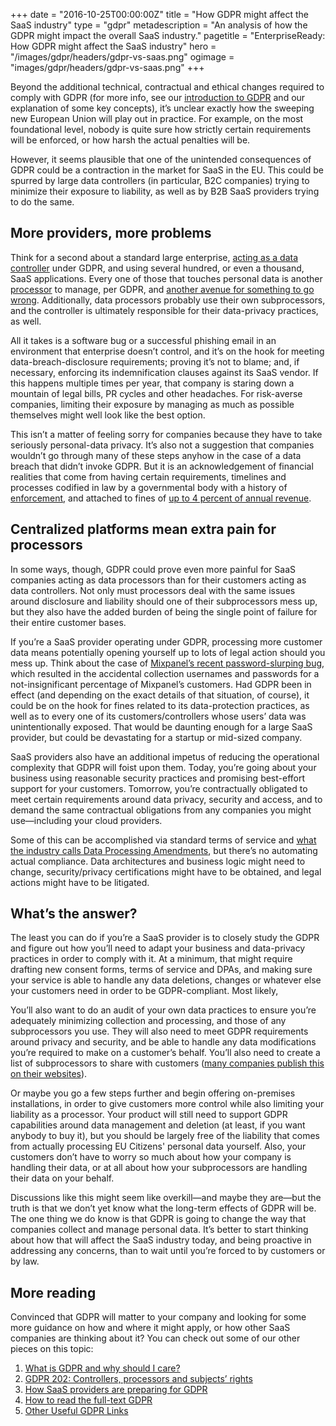+++
date = "2016-10-25T00:00:00Z"
title = "How GDPR might affect the SaaS industry"
type = "gdpr"
metadescription = "An analysis of how the GDPR might impact the overall SaaS industry."
pagetitle = "EnterpriseReady: How GDPR might affect the SaaS industry"
hero = "/images/gdpr/headers/gdpr-vs-saas.png"
ogimage = "images/gdpr/headers/gdpr-vs-saas.png"
+++

Beyond the additional technical, contractual and ethical changes required to comply with GDPR (for more info, see our [introduction to GDPR](/gdpr) and our explanation of some key concepts), it’s unclear exactly how the sweeping new European Union will play out in practice. For example, on the most foundational level, nobody is quite sure how strictly certain requirements will be enforced, or how harsh the actual penalties will be.

However, it seems plausible that one of the unintended consequences of GDPR could be a contraction in the market for SaaS in the EU. This could be spurred by large data controllers (in particular, B2C companies) trying to minimize their exposure to liability, as well as by B2B SaaS providers trying to do the same.

## More providers, more problems
Think for a second about a standard large enterprise, [acting as a data controller](https://gdpr-info.eu/art-24-gdpr/) under GDPR, and using several hundred, or even a thousand, SaaS applications. Every one of those that touches personal data is another [processor](https://gdpr-info.eu/art-28-gdpr/) to manage, per GDPR, and [another avenue for something to go wrong](https://blog.replicated.com/lashing-your-attack-surface-saas/). Additionally, data processors probably use their own subprocessors, and the controller is ultimately responsible for their data-privacy practices, as well.

All it takes is a software bug or a successful phishing email in an environment that enterprise doesn’t control, and it’s on the hook for meeting data-breach-disclosure requirements; proving it’s not to blame; and, if necessary, enforcing its indemnification clauses against its SaaS vendor. If this happens multiple times per year, that company is staring down a mountain of legal bills, PR cycles and other headaches. For risk-averse companies, limiting their exposure by managing as much as possible themselves might well look like the best option.

This isn’t a matter of feeling sorry for companies because they have to take seriously personal-data privacy. It’s also not a suggestion that companies wouldn’t go through many of these steps anyhow in the case of a data breach that didn’t invoke GDPR. But it is an acknowledgement of financial realities that come from having certain requirements, timelines and processes codified in law by a governmental body with a history of [enforcement](https://epic.org/privacy/right-to-be-forgotten/), and attached to fines of [up to 4 percent of annual revenue](https://gdpr-info.eu/art-83-gdpr/).

## Centralized platforms mean extra pain for processors
In some ways, though, GDPR could prove even more painful for SaaS companies acting as data processors than for their customers acting as data controllers. Not only must processors deal with the same issues around disclosure and liability should one of their subprocessors mess up, but they also have the added burden of being the single point of failure for their entire customer bases.

If you’re a SaaS provider operating under GDPR, processing more customer data means potentially opening yourself up to lots of legal action should you mess up. Think about the case of [Mixpanel’s recent password-slurping bug](https://techcrunch.com/2018/02/05/mixpanel-passwords/), which resulted in the accidental collection usernames and passwords for a not-insignificant percentage of Mixpanel’s customers. Had GDPR been in effect (and depending on the exact details of that situation, of course), it could be on the hook for fines related to its data-protection practices, as well as to every one of its customers/controllers whose users’ data was unintentionally exposed. That would be daunting enough for a large SaaS provider, but could be devastating for a startup or mid-sized company.

SaaS providers also have an additional impetus of reducing the operational complexity that GDPR will foist upon them. Today, you’re going about your business using reasonable security practices and promising best-effort support for your customers. Tomorrow, you’re contractually obligated to meet certain requirements around data privacy, security and access, and to demand the same contractual obligations from any companies you might use—including your cloud providers.

Some of this can be accomplished via standard terms of service and [what the industry calls Data Processing Amendments](https://c1.sfdcstatic.com/content/dam/web/en_us/www/documents/data-processing-addendum.pdf), but there’s no automating actual compliance. Data architectures and business logic might need to change, security/privacy certifications might have to be obtained, and legal actions might have to be litigated.

## What’s the answer?
The least you can do if you’re a SaaS provider is to closely study the GDPR and figure out how you’ll need to adapt your business and data-privacy practices in order to comply with it. At a minimum, that might require drafting new consent forms, terms of service and DPAs, and making sure your service is able to handle any data deletions, changes or whatever else your customers need in order to be GDPR-compliant. Most likely,

You’ll also want to do an audit of your own data practices to ensure you’re adequately minimizing collection and processing, and those of any subprocessors you use. They will also need to meet GDPR requirements around privacy and security, and be able to handle any data modifications you’re required to make on a customer’s behalf. You’ll also need to create a list of subprocessors to share with customers ([many companies publish this on their websites](/gdpr/preparing-for-gdpr)).

Or maybe you go a few steps further and begin offering on-premises installations, in order to give customers more control while also limiting your liability as a processor. Your product will still need to support GDPR capabilities around data management and deletion (at least, if you want anybody to buy it), but you should be largely free of the liability that comes from actually processing EU Citizens' personal data yourself. Also, your customers don’t have to worry so much about how your company is handling their data, or at all about how your subprocessors are handling their data on your behalf.

Discussions like this might seem like overkill—and maybe they are—but the truth is that we don’t yet know what the long-term effects of GDPR will be. The one thing we do know is that GDPR is going to change the way that companies collect and manage personal data. It’s better to start thinking about how that will affect the SaaS industry today, and being proactive in addressing any concerns, than to wait until you’re forced to by customers or by law.

## More reading
Convinced that GDPR will matter to your company and looking for some more guidance on how and where it might apply, or how other SaaS companies are thinking about it? You can check out some of our other pieces on this topic:

1. [What is GDPR and why should I care?](/gdpr/what-is-gdpr)
1. [GDPR 202: Controllers, processors and subjects’ rights](/gdpr/gdpr-202)
1. [How SaaS providers are preparing for GDPR](/gdpr/preparing-for-gdpr)
1. [How to read the full-text GDPR](/gdpr/how-to-read-gdpr)
1. [Other Useful GDPR Links](/gdpr/useful-gdpr-links)
